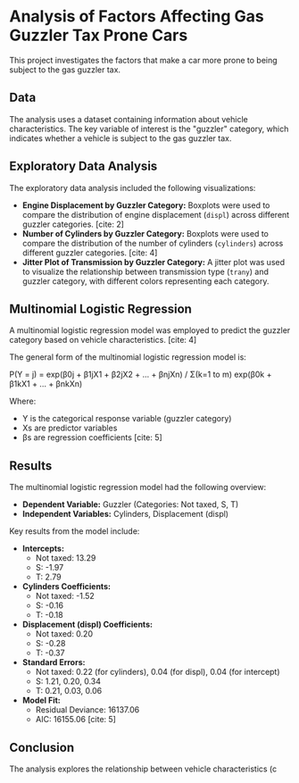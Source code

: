 # Analysis of Factors Affecting Gas Guzzler Tax Prone Cars

This project investigates the factors that make a car more prone to being subject to the gas guzzler tax.

## Data

The analysis uses a dataset containing information about vehicle characteristics. The key variable of interest is the "guzzler" category, which indicates whether a vehicle is subject to the gas guzzler tax.

## Exploratory Data Analysis

The exploratory data analysis included the following visualizations:

* **Engine Displacement by Guzzler Category:** Boxplots were used to compare the distribution of engine displacement (`displ`) across different guzzler categories. [cite: 2]
* **Number of Cylinders by Guzzler Category:** Boxplots were used to compare the distribution of the number of cylinders (`cylinders`) across different guzzler categories. [cite: 4]
* **Jitter Plot of Transmission by Guzzler Category:** A jitter plot was used to visualize the relationship between transmission type (`trany`) and guzzler category, with different colors representing each category.

## Multinomial Logistic Regression

A multinomial logistic regression model was employed to predict the guzzler category based on vehicle characteristics. [cite: 4]

The general form of the multinomial logistic regression model is:

P(Y = j) = exp(β0j + β1jX1 + β2jX2 + ... + βnjXn) / Σ(k=1 to m) exp(β0k + β1kX1 + ... + βnkXn)


Where:

* Y is the categorical response variable (guzzler category)
* Xs are predictor variables
* βs are regression coefficients [cite: 5]

## Results

The multinomial logistic regression model had the following overview:

* **Dependent Variable:** Guzzler (Categories: Not taxed, S, T)
* **Independent Variables:** Cylinders, Displacement (displ)

Key results from the model include:

* **Intercepts:**
    * Not taxed: 13.29
    * S: -1.97
    * T: 2.79
* **Cylinders Coefficients:**
    * Not taxed: -1.52
    * S: -0.16
    * T: -0.18
* **Displacement (displ) Coefficients:**
    * Not taxed: 0.20
    * S: -0.28
    * T: -0.37
* **Standard Errors:**
    * Not taxed: 0.22 (for cylinders), 0.04 (for displ), 0.04 (for intercept)
    * S: 1.21, 0.20, 0.34
    * T: 0.21, 0.03, 0.06
* **Model Fit:**
    * Residual Deviance: 16137.06
    * AIC: 16155.06 [cite: 5]

## Conclusion

The analysis explores the relationship between vehicle characteristics (c
